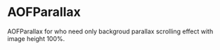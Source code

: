 AOFParallax
===========

AOFParallax for who need only backgroud parallax scrolling effect with image height 100%.
